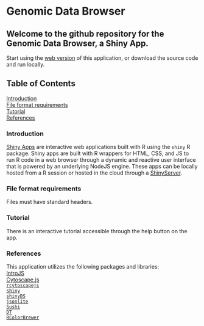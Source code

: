 # Genomic Data Browser

## Welcome to the github repository for the Genomic Data Browser, a Shiny App. 
Start using the [web version](https://simongray.shinyapps.io/HiCViz_Shiny_App_Release/) of this application, or download the source code and run locally. 

## Table of Contents
[Introduction](#introduction)<br>
[File format requirements](#file-format-requirements)<br>
[Tutorial](#tutorial)<br>
[References](#references)<br>

### Introduction
[Shiny Apps](https://shiny.rstudio.com/) are interactive web applications built with R using the `shiny` R package. Shiny apps are built with R wrappers for HTML, CSS, and JS to run R code in a web browser through a dynamic and reactive user interface that is powered by an underlying NodeJS engine. These apps can be locally hosted from a R session or hosted in the cloud through a [ShinyServer](http://www.shinyapps.io/).

### File format requirements
Files must have standard headers.

### Tutorial
There is an interactive tutorial accessible through the help button on the app.

### References
This application utilizes the following packages and libraries:<br>
[IntroJS](https://introjs.com/)<br>
[Cytoscape.js](http://js.cytoscape.org/)<br>
[`rcytoscapejs`](https://github.com/cytoscape/r-cytoscape.js)<br>
[`shiny`](https://cran.r-project.org/web/packages/shiny/index.html)<br>
[`shinyBS`](https://cran.r-project.org/web/packages/shinyBS/index.html)<br>
[`jsonlite`](https://cran.r-project.org/web/packages/jsonlite/index.html)<br>
[`Sushi`](https://bioconductor.org/packages/release/bioc/html/Sushi.html)<br>
[`DT`](https://cran.r-project.org/web/packages/DT/index.html)<br>
[`RColorBrewer`](https://cran.r-project.org/web/packages/RColorBrewer/index.html)<br>
